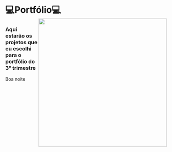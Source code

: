 # 💻Portfólio💻



<img align="right" width="400px" style="margin-top:-20px" src="https://i.imgur.com/gDZYtWQ.mp4">



### Aqui estarão os projetos que eu escolhi para o portfólio do 3° trimestre

Boa noite
